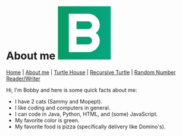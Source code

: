 # About me ![Icon](PageIcon.png)

[Home](README.md) | [About me](About.md) | [Turtle House](House.md) | [Recursive Turtle](Recursive.md) | [Random Number Reader/Writer](Numbers.md)

Hi, I'm Bobby and here is some quick facts about me:

* I have 2 cats (Sammy and Mopept).
* I like coding and computers in general.
* I can code in Java, Python, HTML, and (some) JavaScript.
* My favorite color is green.
* My favorite food is pizza (specifically delivery like Domino's).
